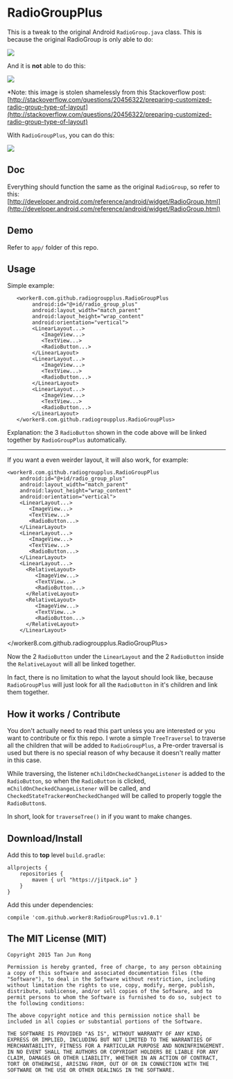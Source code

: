 # RadioGroupPlus

This is a tweak to the original Android `RadioGroup.java` class. This is because the original RadioGroup is only able to do:

![](http://i.imgur.com/nsDmoZsm.png)


And it is **not** able to do this:

![](http://i.stack.imgur.com/kQ4hx.png)

*Note: this image is stolen shamelessly from this Stackoverflow post: [http://stackoverflow.com/questions/20456322/preparing-customized-radio-group-type-of-layout](http://stackoverflow.com/questions/20456322/preparing-customized-radio-group-type-of-layout)

With `RadioGroupPlus`, you can do this:

![](http://i.imgur.com/HvtQ598.gif)

Doc
-------
Everything should function the same as the original `RadioGroup`, so refer to this: [http://developer.android.com/reference/android/widget/RadioGroup.html](http://developer.android.com/reference/android/widget/RadioGroup.html)

Demo
-------
Refer to `app/` folder of this repo.

Usage
-------
Simple example:

```
   <worker8.com.github.radiogroupplus.RadioGroupPlus
        android:id="@+id/radio_group_plus"
        android:layout_width="match_parent"
        android:layout_height="wrap_content"
        android:orientation="vertical">
        <LinearLayout...>
           <ImageView...>
           <TextView...>
           <RadioButton...>
        </LinearLayout>
        <LinearLayout...>
           <ImageView...>
           <TextView...>
           <RadioButton...>
        </LinearLayout>
        <LinearLayout...>
           <ImageView...>
           <TextView...>
           <RadioButton...>
        </LinearLayout>
   </worker8.com.github.radiogroupplus.RadioGroupPlus>
```

Explanation: the 3 `RadioButton` shown in the code above will be linked together by `RadioGroupPlus` automatically.

---

If you want a even weirder layout, it will also work, for example:

    <worker8.com.github.radiogroupplus.RadioGroupPlus
        android:id="@+id/radio_group_plus"
        android:layout_width="match_parent"
        android:layout_height="wrap_content"
        android:orientation="vertical">
        <LinearLayout...>
           <ImageView...>
           <TextView...>
           <RadioButton...>
        </LinearLayout>
        <LinearLayout...>
           <ImageView...>
           <TextView...>
           <RadioButton...>
        </LinearLayout>
        <LinearLayout...>
          <RelativeLayout>
             <ImageView...>
             <TextView...>
             <RadioButton...>
          </RelativeLayout>
          <RelativeLayout>
             <ImageView...>
             <TextView...>
             <RadioButton...>
          </RelativeLayout>
        </LinearLayout>
   </worker8.com.github.radiogroupplus.RadioGroupPlus>

Now the 2 `RadioButton` under the `LinearLayout` and the 2 `RadioButton` inside the `RelativeLayout` will all be linked together.

In fact, there is no limitation to what the layout should look like, because `RadioGroupPlus` will just look for all the `RadioButton` in it's children and link them together.

How it works / Contribute
-------
You don't actually need to read this part unless you are interested or you want to contribute or fix this repo. I wrote a simple `TreeTraversel` to traverse all the children that will be added to `RadioGroupPlus`, a Pre-order traversal is used but there is no special reason of why because it doesn't really matter in this case. 

While traversing, the listener `mChildOnCheckedChangeListener` is added to the `RadioButton`, so when the `RadioButton` is clicked, `mChildOnCheckedChangeListener` will be called, and `CheckedStateTracker#onCheckedChanged` will be called to properly toggle the `RadioButton`s.

In short, look for `traverseTree()` in [](https://github.com/worker8/RadioGroupPlus/blob/master/radiogroupplus/src/main/java/worker8/com/github/radiogroupplus/RadioGroupPlus.java) if you want to make changes.


Download/Install
-------
Add this to **top** level `build.gradle`:

    allprojects {
        repositories {
            maven { url "https://jitpack.io" }
        }
    }

Add this under dependencies:

    compile 'com.github.worker8:RadioGroupPlus:v1.0.1'

The MIT License (MIT)
-------

    Copyright 2015 Tan Jun Rong

    Permission is hereby granted, free of charge, to any person obtaining a copy of this software and associated documentation files (the "Software"), to deal in the Software without restriction, including without limitation the rights to use, copy, modify, merge, publish, distribute, sublicense, and/or sell copies of the Software, and to permit persons to whom the Software is furnished to do so, subject to the following conditions:

    The above copyright notice and this permission notice shall be included in all copies or substantial portions of the Software.

    THE SOFTWARE IS PROVIDED "AS IS", WITHOUT WARRANTY OF ANY KIND, EXPRESS OR IMPLIED, INCLUDING BUT NOT LIMITED TO THE WARRANTIES OF MERCHANTABILITY, FITNESS FOR A PARTICULAR PURPOSE AND NONINFRINGEMENT. IN NO EVENT SHALL THE AUTHORS OR COPYRIGHT HOLDERS BE LIABLE FOR ANY CLAIM, DAMAGES OR OTHER LIABILITY, WHETHER IN AN ACTION OF CONTRACT, TORT OR OTHERWISE, ARISING FROM, OUT OF OR IN CONNECTION WITH THE SOFTWARE OR THE USE OR OTHER DEALINGS IN THE SOFTWARE.
